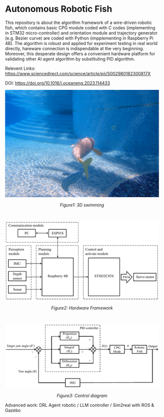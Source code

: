 # Autonomous Robotic Fish
This repository is about the algorithm framework of a wire-driven robotic fish, which contains basic CPG module coded with C codes (implementing in STM32 micro-controller) and orientation module and trajectory generator (e.g. Bezier curve) are coded with Python (impplementing in Raspberry Pi 4B). The algorithm is robust and applied for experiment testing in real world directly, hareware connection is indispendable at the very beginning. Moreover, this desperate design offers a convenient hardware platform for validating other AI agent algorithm by substituting PID algorithm. 

Relevent Links: https://www.sciencedirect.com/science/article/pii/S002980182300817X

DOI: https://doi.org/10.1016/j.oceaneng.2023.114433

<div align="center">
  <img src="images/3D_swimming.png" alt="3D Swimming" style="width: 800px; height: auto;"/>
  
  *Figure1: 3D swimming*
</div>


<br>  <!-- 这是空行间隔 -->


<div align="center">
  <img src="images/Hareware_framework.png" alt="Hardware Framework" style="width: 650px; height: auto;"/>
  
  *Figure2: Hardware Framework*
</div>


<br>  <!-- 这是空行间隔 -->


<div align="center">
  <img src="images/Control_diagram.png" alt="Control diagram" style="width: 650px; height: auto;"/>
  
  *Figure3: Control diagram*
</div>


Advanced work: DRL Agent robotic / LLM controller / Sim2real with ROS & Gazebo
